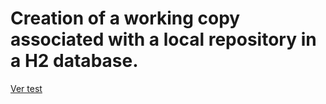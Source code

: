 # Creation of a working copy associated with a local repository in a H2 database.

[Ver test](testVC00CW00CP000.md)
